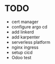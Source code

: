 # TODO

- cert manager
- configure argo cd
- add linkerd
- add karpenter
- serverless platform
- nginx ingress
- setup cicd
- Odoo test

